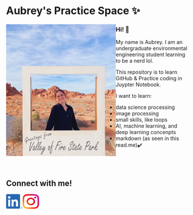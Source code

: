 # Aubrey's Practice Space ✨

<img align="left" width="300" height="360" src="Images/State-Park-Pic.jpeg"> 

 ### Hi! 👋
My name is Aubrey. I am an undergraduate environmental engineering student learning to be a nerd lol. 

This repository is to learn GitHub & Practice coding in Juypter Notebook. 

I want to learn: 
  - data science processing 
   - image processing
   - small skills, like loops 
   - AI, machine learning, and deep learning concenpts
   - markdown (as seen in this read.me)✔️ 

<br clear="left"/>

<br>

## Connect with me!

<a target="_blank" href="https://www.linkedin.com/in/aubrey-litzinger-0509471ba">
 <img align="left" width="45" height="40" src="Images/LI-In-Bug.png">
</a>

<a target="_blank" href="https://www.instagram.com/aubrey_litzinger/">
 <img align="left" width="45" height="40" src="Images/Instagram_Glyph_Gradient_RGB.png">
</a>


